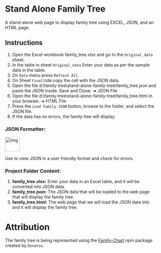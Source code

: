 # Stand Alone Family Tree

A stand-alone web page to display family tree using EXCEL, JSON, and an HTML page.

## Instructions

1. Open the Excel workbook family_tree.xlsx and go to the `Original_data` sheet.
1. In the table in sheet `Original_data` Enter your data as per the sample data in the table.
1. On `Data` menu press `Refresh All`.
1. On Sheet `FinalJSON` copy the cell with the JSON data.
1. Open the file d:\family-tree\stand-alone-family-tree\family_tree.json and paste the JSON inside. Save and Close. ➔ JSON File
1. Open the file d:\family-tree\stand-alone-family-tree\family_tree.html in your browser. ➔ HTML File
1. Press the `Load Family JSON` button, browse to the folder, and select the JSON file.
1. If the data has no errors, the family tree will display.

### JSON Formatter:

<div style="text-align: start;">
  <a href="https://jsonformatter.org/" style="margin-right: 20px;">
    <img src="https://jsonformatter.org/img/logo.webp" alt="img" height="48"></a>
  <p>Use to view JSON in a user friendly format and check for errors.</p>
</div>

### Project Folder Content:

1. **family_tree.xlsx:** Enter your data in an Excel table, and it will be converted into JSON data.
1. **family_tree.json:** The JSON data that will be loaded to the web page that will display the family tree.
1. **family_tree.html:** The web page that we will load the JSON data into and it will display the family tree.

# Attribution

The family tree is being represented using the [Family-Chart](https://raw.githubusercontent.com/donatso/family-chart/HEAD/examples/logo.svg) npm package created by `Donatso`.
